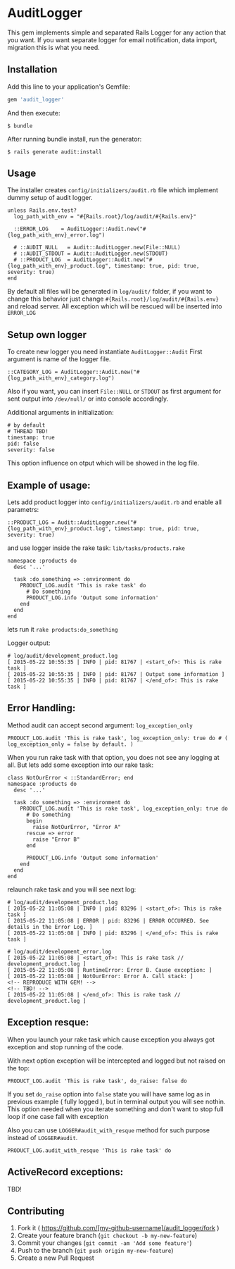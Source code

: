 # AuditLogger

This gem implements simple and separated Rails Logger for any action that you want.
If you want separate logger for email notification, data import, migration this is what you need.

## Installation

Add this line to your application's Gemfile:

```ruby
gem 'audit_logger'
```

And then execute:

    $ bundle

After running bundle install, run the generator:

    $ rails generate audit:install

## Usage
  The installer creates `config/initializers/audit.rb` file which implement dummy setup of audit logger.

    unless Rails.env.test?
      log_path_with_env = "#{Rails.root}/log/audit/#{Rails.env}"

      ::ERROR_LOG    = AuditLogger::Audit.new("#{log_path_with_env}_error.log")

      # ::AUDIT_NULL   = Audit::AuditLogger.new(File::NULL)
      # ::AUDIT_STDOUT = Audit::AuditLogger.new(STDOUT)
      # ::PRODUCT_LOG  = AuditLogger::Audit.new("#{log_path_with_env}_product.log", timestamp: true, pid: true, severity: true)
    end


  By default all files will be generated in `log/audit/` folder, if you want to change this behavior just change `#{Rails.root}/log/audit/#{Rails.env}` and reload server.
  All exception which will be rescued will be inserted into `ERROR_LOG`

## Setup own logger
  To create new logger you need instantiate `AuditLogger::Audit`
  First argument is name of the logger file.

    ::CATEGORY_LOG = AuditLogger::Audit.new("#{log_path_with_env}_category.log")
  Also if you want, you can insert `File::NULL` or `STDOUT` as first argument for sent output into `/dev/null/` or into console accordingly.

  Additional arguments in initialization:

    # by default
    # THREAD TBD!
    timestamp: true
    pid: false
    severity: false

  This option influence on otput which will be showed in the log file.


## Example of usage:
  Lets add product logger into `config/initializers/audit.rb` and enable all parametrs:

    ::PRODUCT_LOG = Audit::AuditLogger.new("#{log_path_with_env}_product.log", timestamp: true, pid: true, severity: true)

  and use logger inside the rake task: `lib/tasks/products.rake`

    namespace :products do
      desc '...'

      task :do_something => :environment do
        PRODUCT_LOG.audit 'This is rake task' do
          # Do something
          PRODUCT_LOG.info 'Output some information'
        end
      end
    end

  lets run it `rake products:do_something`

  Logger output:

    # log/audit/development_product.log
    [ 2015-05-22 10:55:35 | INFO | pid: 81767 | <start_of>: This is rake task ]
    [ 2015-05-22 10:55:35 | INFO | pid: 81767 | Output some information ]
    [ 2015-05-22 10:55:35 | INFO | pid: 81767 | </end_of>: This is rake task ]


## Error Handling:
  Method audit can accept second argument: `log_exception_only`

    PRODUCT_LOG.audit 'This is rake task', log_exception_only: true do # ( log_exception_only = false by default. )

  When you run rake task with that option, you does not see any logging at all.
  But lets add some exception into our rake task:

    class NotOurError < ::StandardError; end
    namespace :products do
      desc '...'

      task :do_something => :environment do
        PRODUCT_LOG.audit 'This is rake task', log_exception_only: true do
          # Do something
          begin
            raise NotOurError, "Error A"
          rescue => error
            raise "Error B"
          end

          PRODUCT_LOG.info 'Output some information'
        end
      end
    end

  relaunch rake task and you will see next log:

    # log/audit/development_product.log
    [ 2015-05-22 11:05:08 | INFO | pid: 83296 | <start_of>: This is rake task ]
    [ 2015-05-22 11:05:08 | ERROR | pid: 83296 | ERROR OCCURRED. See details in the Error Log. ]
    [ 2015-05-22 11:05:08 | INFO | pid: 83296 | </end_of>: This is rake task ]

    # log/audit/development_error.log
    [ 2015-05-22 11:05:08 | <start_of>: This is rake task // development_product.log ]
    [ 2015-05-22 11:05:08 | RuntimeError: Error B. Cause exception: ]
    [ 2015-05-22 11:05:08 | NotOurError: Error A. Call stack: ]
    <!-- REPRODUCE WITH GEM! -->
    <!-- TBD! -->
    [ 2015-05-22 11:05:08 | </end_of>: This is rake task // development_product.log ]

## Exception resque:
  When you launch your rake task which cause exception you always got exception and stop running of the code.

  With next option exception will be intercepted and logged but not raised on the top:

    PRODUCT_LOG.audit 'This is rake task', do_raise: false do

  If you set `do_raise` option into `false` state you will have same log as in previous example ( fully logged ),
  but in terminal output you will see nothin. This option needed when you iterate something and don't want to stop full loop if one case fall with exception

  Also you can use `LOGGER#audit_with_resque` method for such purpose instead of `LOGGER#audit`.

    PRODUCT_LOG.audit_with_resque 'This is rake task' do

## ActiveRecord exceptions:
  TBD!

## Contributing

1. Fork it ( https://github.com/[my-github-username]/audit_logger/fork )
2. Create your feature branch (`git checkout -b my-new-feature`)
3. Commit your changes (`git commit -am 'Add some feature'`)
4. Push to the branch (`git push origin my-new-feature`)
5. Create a new Pull Request
